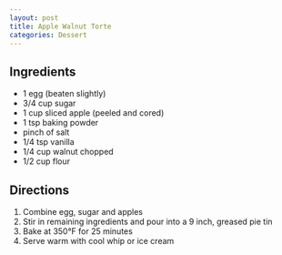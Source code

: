 ```yaml
---
layout: post
title: Apple Walnut Torte
categories: Dessert
---
```


## Ingredients 

- 1 egg (beaten slightly)
- 3/4 cup sugar
- 1 cup sliced apple (peeled and cored)
- 1 tsp baking powder
- pinch of salt
- 1/4 tsp vanilla
- 1/4 cup walnut chopped
- 1/2 cup flour


## Directions

1. Combine egg, sugar and apples
2. Stir in remaining ingredients and pour into a 9 inch, greased pie tin
3. Bake at 350&deg;F for 25 minutes
4. Serve warm with cool whip or ice cream





